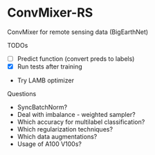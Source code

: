 # ConvMixer-RS
ConvMixer for remote sensing data (BigEarthNet)


TODOs
-[ ] Predict function (convert preds to labels)
-[x] Run tests after training
- Try LAMB optimizer

Questions
- SyncBatchNorm?
- Deal with imbalance - weighted sampler?
- Which accuracy for multilabel classification?
- Which regularization techniques?
- Which data augmentations?
- Usage of A100 V100s?